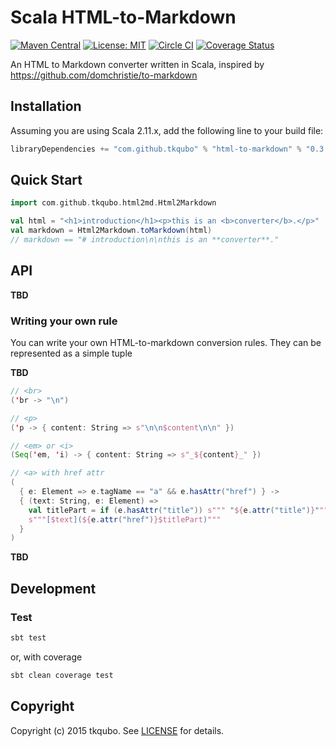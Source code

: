 # Scala HTML-to-Markdown
[![Maven Central][maven-image]][maven-link]
[![License: MIT](http://img.shields.io/badge/license-MIT-blue.svg)](LICENSE)
[![Circle CI][circle-ci-image]][circle-ci-link]
[![Coverage Status][coveralls-image]][coveralls-link]

An HTML to Markdown converter written in Scala, inspired by https://github.com/domchristie/to-markdown

## Installation

Assuming you are using Scala 2.11.x, add the following line to your build file:

```scala
libraryDependencies += "com.github.tkqubo" % "html-to-markdown" % "0.3.0"
```

## Quick Start

```scala
import com.github.tkqubo.html2md.Html2Markdown

val html = "<h1>introduction</h1><p>this is an <b>converter</b>.</p>"
val markdown = Html2Markdown.toMarkdown(html)
// markdown == "# introduction\n\nthis is an **converter**."
```

## API

**TBD**

### Writing your own rule

You can write your own HTML-to-markdown conversion rules.  They can be represented as a simple tuple

**TBD**

```scala
// <br>
('br -> "\n")

// <p>
('p -> { content: String => s"\n\n$content\n\n" })

// <em> or <i>
(Seq('em, 'i) -> { content: String => s"_${content}_" })

// <a> with href attr
(
  { e: Element => e.tagName == "a" && e.hasAttr("href") } ->
  { (text: String, e: Element) =>
    val titlePart = if (e.hasAttr("title")) s""" "${e.attr("title")}"""" else ""
    s"""[$text](${e.attr("href")}$titlePart)"""
  }
)
```

**TBD**

## Development

### Test

```bash
sbt test
```

or, with coverage

```bash
sbt clean coverage test
```

## Copyright

Copyright (c) 2015 tkqubo. See [LICENSE](LICENSE) for details.


[maven-image]:      https://maven-badges.herokuapp.com/maven-central/com.github.tkqubo/html-to-markdown_2.11/badge.svg
[maven-link]:       https://maven-badges.herokuapp.com/maven-central/com.github.tkqubo/html-to-markdown_2.11
[circle-ci-image]:  https://img.shields.io/circleci/project/tkqubo/scala-html-to-markdown.svg
[circle-ci-link]:   https://circleci.com/gh/tkqubo/scala-html-to-markdown
[coveralls-image]:  https://coveralls.io/repos/tkqubo/scala-html-to-markdown/badge.svg?branch=master&service=github
[coveralls-link]:   https://coveralls.io/github/tkqubo/scala-html-to-markdown?branch=master
